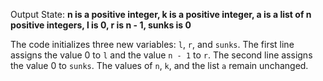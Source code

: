 Output State: **n is a positive integer, k is a positive integer, a is a list of n positive integers, l is 0, r is n - 1, sunks is 0**

The code initializes three new variables: `l`, `r`, and `sunks`. The first line assigns the value 0 to `l` and the value `n - 1` to `r`. The second line assigns the value 0 to `sunks`. The values of `n`, `k`, and the list `a` remain unchanged.